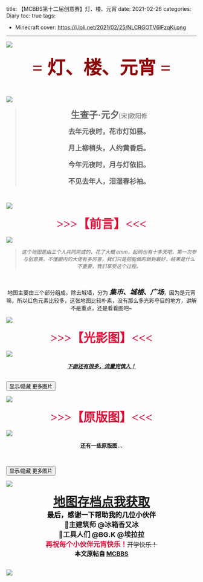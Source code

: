 title: 【MCBBS第十二届创意赛】灯、楼、元宵
date: 2021-02-26
categories: Diary
toc: true
tags:
  - Minecraft
cover: https://i.loli.net/2021/02/25/NLCRGOTV6IFzqKi.png
<!-- thumbnail: https://i.loli.net/2020/10/24/RuAjPDwrlVz5xsM.jpg -->
---



![](https://www.mcbbs.net/static/image/hrline/line8.png)
<!-- more -->
<center><p><font size="7" color="#8B0000" style="Font-Family: 楷体; font-weight: bold">= 灯、楼、元宵 =</font></p></center>

<br/>

![](https://www.mcbbs.net/static/image/hrline/4.gif)

<center><blockquote>
<p><font size="5" style="font-weight: bold; Font-Family: 楷体">生查子·元夕</font><font size="3" style="Font-Family: 仿宋">[宋]欧阳修</font></p>
<font size="4" style="Font-Family: 仿宋; font-weight: bold">
去年元夜时，花市灯如昼。

月上柳梢头，人约黄昏后。

今年元夜时，月与灯依旧。

不见去年人，泪湿春衫袖。
</font>
</blockquote></center>
<br/>

![](https://www.mcbbs.net/static/image/hrline/line8.png)

<center><p><font size="6" color="#DC143C" style="Font-Family: 楷体; font-weight: bold">>>>【前言】<<<</font></p></center>

![](https://i.loli.net/2021/02/25/NLCRGOTV6IFzqKi.png)

<center><blockquote><font size="2" style="font-style: italic;">这个地图是由三个人共同完成的，花了大概 emm，起码也有十多天吧，第一次参与创意赛，不懂圈内的大佬有多厉害，我们只是把能做的做到最好，结果是什么不重要，我们享受这个过程。</font></blockquote></center>

<br/>

<center><p>地图主要由三个部分组成，除去城墙，分为 <font size="4" style="font-style: italic; font-weight: bold">集市、城楼、广场</font>，因为是元宵嘛，所以红色元素比较多，这张地图比较朴素，没有那么多光彩夺目的地方，讲解不是重点，还是看看图吧~</p></center>

![](https://www.mcbbs.net/static/image/hrline/4.gif)

<center><p><font size="6" color="#DC143C" style="Font-Family: 楷体; font-weight: bold">>>>【光影图】<<<</font></p></center>

![](https://attachment.mcbbs.net/data/myattachment/forum/202102/25/112826jocutuluwiucf44u.jpg)

<center><p><font style="font-weight:bold; font-style: italic"><u>下面还有很多，流量党慎入！</u></font></p></center>
<br/>
<button class="button is-info is-fullwidth" onclick="showImages1(event)">显示/隐藏 更多图片</button>
<div id="img1" style="display: none">
<br/>

![](https://i.loli.net/2021/02/25/IyX9Wx4tCfVqRkl.png)

![](https://i.loli.net/2021/02/25/G1gvyNfS48QnCju.png)

![](https://i.loli.net/2021/02/25/WBk1FqAZnjPVy7T.png)

![](https://i.loli.net/2021/02/25/FQNXsePwtiZdbWY.png)

![](https://i.loli.net/2021/02/25/AgMOJo9Xnci1qj4.png)

![](https://i.loli.net/2021/02/25/oZCHIvOJygnGiau.png)

![](https://i.loli.net/2021/02/25/6fuWEldSDhO9YB7.png)

![](https://i.loli.net/2021/02/25/bEUXOtdMLo5PB1J.png)

![](https://i.loli.net/2021/02/25/l7FJhcZgUtsamBb.png)

![](https://i.loli.net/2021/02/25/tkS7LeQi6IqbpJn.png)

![](https://i.loli.net/2021/02/25/18oOXaemJCA7PNK.png)

![](https://i.loli.net/2021/02/25/pAwEv5tdh8fiMZI.png)

![](https://i.loli.net/2021/02/25/PvK9ByuVdnkRCmz.png)

![](https://i.loli.net/2021/02/25/ns1duBG7MztiPJE.png)

![](https://i.loli.net/2021/02/25/ncQWFX9rPu7wjNT.png)

![](https://i.loli.net/2021/02/25/ztQNl5xKSj9mreL.png)

![](https://i.loli.net/2021/02/25/NLA27qhVejGpwti.png)

</div>
<br/>

![](https://www.mcbbs.net/static/image/hrline/line8.png)

<center><p><font size="6" color="#DC143C" style="Font-Family: 楷体; font-weight: bold">>>>【原版图】<<<</font></p></center>

![](https://attachment.mcbbs.net/data/myattachment/forum/202102/25/114120awk9e7geneuuxqlk.jpg)

<center><p><font style="font-weight:bold;">还有一些原版图...</font></p></center>
<br/>

<button class="button is-info is-fullwidth" onclick="showImages2(event)">显示/隐藏 更多图片</button>
<div id="img2" style="display: none">
<br/>

![](https://i.loli.net/2021/02/25/su8GbX7qIL4l9dO.png)

![](https://i.loli.net/2021/02/25/xbcUoMRa7J4r5k9.png)

![](https://i.loli.net/2021/02/25/M4AhnuTrk6qValv.png)

</div>

![](https://www.mcbbs.net/static/image/hrline/4.gif)

<center><font size="6" color="#228B22" style="font-weight: bold"><u><a href="https://1drv.ms/u/s!Aj5ZphBkNvWDhhZK0ef5wTrR-Lld?e=tDlnWj">地图存档点我获取</u></font></a></center>

<center><font size="4" color="#000000" style="font-weight: bold">最后，感谢一下帮助我的几位小伙伴</font></center>
<center><font size="4" style="font-weight: bold">👑主建筑师 @冰箱香又冰</font></center>
<center><font size="4" style="font-weight: bold">🔨工具人们 @BG.K @埃拉拉</font></center>
<center><font size="4" color="#DC143C" style="font-weight: bold">再祝每个小伙伴元宵快乐！</font><font size="3"><s>开学快乐！</s></font></center>
<center><font size="3" color="#000000" style="font-weight: bold">本文原帖自 <a href="https://www.mcbbs.net/thread-1175860-1-1.html">MCBBS</a></font></center>
<br/>

![](https://www.mcbbs.net/static/image/hrline/line8.png)

<script>
function showImages1 (event) {
    event.target.classList.add('is-loading');
    if (document.getElementById("img1").style.display === "none") {
        document.getElementById("img1").style.display="inline";
    } else {
        document.getElementById("img1").style.display="none";
    }
    event.target.classList.remove('is-loading');
}
function showImages2 (event) {
    event.target.classList.add('is-loading');
    if (document.getElementById("img2").style.display === "none") {
        document.getElementById("img2").style.display="inline";
    } else {
        document.getElementById("img2").style.display="none";
    }
    event.target.classList.remove('is-loading');
}
</script>